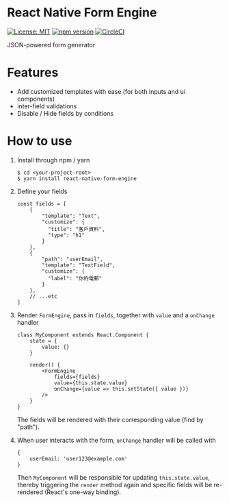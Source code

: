 # React Native Form Engine

[![License: MIT](https://img.shields.io/badge/License-MIT-blue.svg)](https://opensource.org/licenses/MIT)
[![npm version](https://img.shields.io/npm/v/react-native-form-engine.svg?style=flat)](https://www.npmjs.com/package/react-native-form-engine)
[![CircleCI](https://circleci.com/gh/ng-kode/react-native-form-engine/tree/master.svg?style=shield)](https://circleci.com/gh/ng-kode/react-native-form-engine/tree/master)

JSON-powered form generator

# Features

- Add customized templates with ease (for both inputs and ui components)
- inter-field validations
- Disable / Hide fields by conditions

# How to use

1. Install through npm / yarn

   ```
   $ cd <your-project-root>
   $ yarn install react-native-form-engine
   ```

2. Define your fields
   ```
   const fields = [
       {
           "template": "Text",
           "customize": {
             "title": "客戶資料",
             "type": "h1"
           }
       },
       {
           "path": "userEmail",
           "template": "TextField",
           "customize": {
             "label": "你的電郵"
           }
       },
       // ...etc
   ]
   ```
3. Render `FormEngine`, pass in `fields`, together with `value` and a `onChange` handler

   ```
   class MyComponent extends React.Component {
       state = {
           value: {}
       }

       render() {
           <FormEngine
               fields={fields}
               value={this.state.value}
               onChange={value => this.setState({ value })}
           />
       }
   }
   ```

   The fields will be rendered with their corresponding value (find by "path").

4. When user interacts with the form, `onChange` handler will be called with
   ```
   {
       userEmail: 'user123@example.com'
   }
   ```
   Then `MyComponent` will be responsible for updating `this.state.value`, thereby triggering the `render` method again and specific fields will be re-rendered (React's one-way binding).

